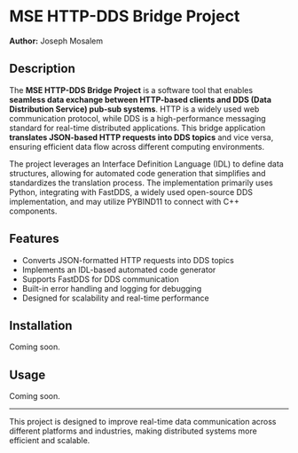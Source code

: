 # MSE HTTP-DDS Bridge Project

**Author:** Joseph Mosalem  

## Description  
The **MSE HTTP-DDS Bridge Project** is a software tool that enables **seamless data exchange between HTTP-based clients and DDS (Data Distribution Service) pub-sub systems**. HTTP is a widely used web communication protocol, while DDS is a high-performance messaging standard for real-time distributed applications. This bridge application **translates JSON-based HTTP requests into DDS topics** and vice versa, ensuring efficient data flow across different computing environments.  

The project leverages an Interface Definition Language (IDL) to define data structures, allowing for automated code generation that simplifies and standardizes the translation process. The implementation primarily uses Python, integrating with FastDDS, a widely used open-source DDS implementation, and may utilize PYBIND11 to connect with C++ components.  

## Features  
- Converts JSON-formatted HTTP requests into DDS topics  
- Implements an IDL-based automated code generator  
- Supports FastDDS for DDS communication  
- Built-in error handling and logging for debugging  
- Designed for scalability and real-time performance 

## Installation  
Coming soon.  

## Usage  
Coming soon.   

---
This project is designed to improve real-time data communication across different platforms and industries, making distributed systems more efficient and scalable.

